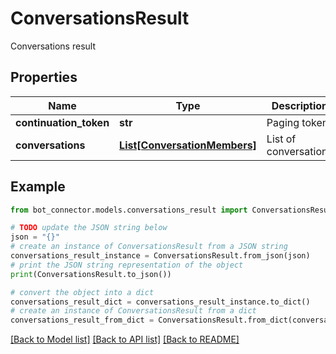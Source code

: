 # ConversationsResult

Conversations result

## Properties

Name | Type | Description | Notes
------------ | ------------- | ------------- | -------------
**continuation_token** | **str** | Paging token | [optional] 
**conversations** | [**List[ConversationMembers]**](ConversationMembers.md) | List of conversations | [optional] 

## Example

```python
from bot_connector.models.conversations_result import ConversationsResult

# TODO update the JSON string below
json = "{}"
# create an instance of ConversationsResult from a JSON string
conversations_result_instance = ConversationsResult.from_json(json)
# print the JSON string representation of the object
print(ConversationsResult.to_json())

# convert the object into a dict
conversations_result_dict = conversations_result_instance.to_dict()
# create an instance of ConversationsResult from a dict
conversations_result_from_dict = ConversationsResult.from_dict(conversations_result_dict)
```
[[Back to Model list]](../README.md#documentation-for-models) [[Back to API list]](../README.md#documentation-for-api-endpoints) [[Back to README]](../README.md)


